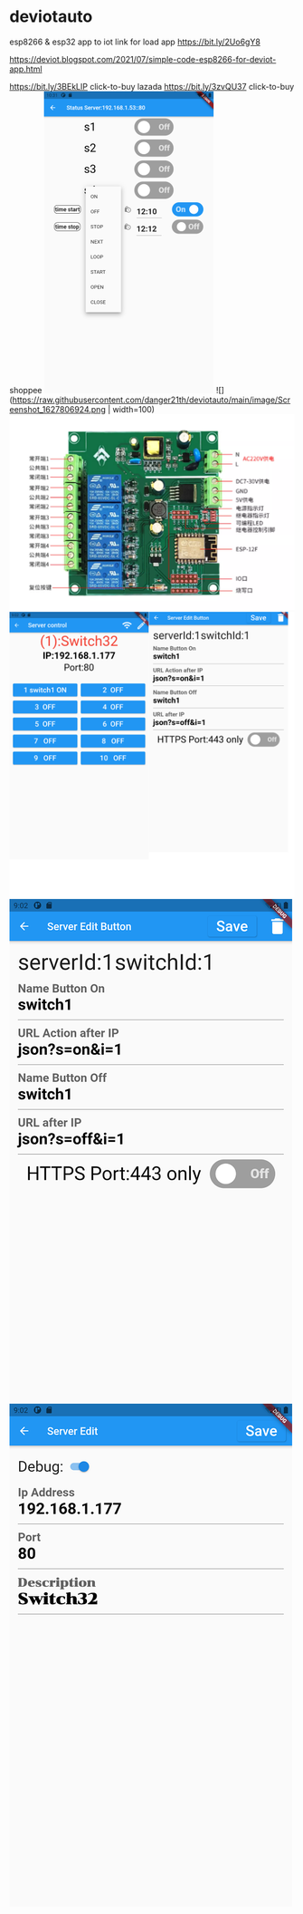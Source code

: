 # deviotauto
esp8266 &amp; esp32 app to iot
link for load app https://bit.ly/2Uo6gY8 

https://deviot.blogspot.com/2021/07/simple-code-esp8266-for-deviot-app.html

https://bit.ly/3BEkLIP  click-to-buy lazada 
https://bit.ly/3zvQU37  click-to-buy shoppee
![](https://raw.githubusercontent.com/danger21th/deviotauto/main/image/Screenshot_1627313472.png)
![](https://raw.githubusercontent.com/danger21th/deviotauto/main/image/Screenshot_1627806924.png  | width=100)
![](https://raw.githubusercontent.com/danger21th/deviotauto/main/esp12e-f/6f61ecf572e78c540086ea0cf93f5f3d.png_2200x2200q80.jpg)
![](https://github.com/danger21th/deviotauto/blob/main/image/screen.png?raw=true)
![](https://github.com/danger21th/deviotauto/blob/main/image/Screenshot_1624083183.png?raw=true)
![](https://github.com/danger21th/deviotauto/blob/main/image/Screenshot_1624083281.png?raw=true)
